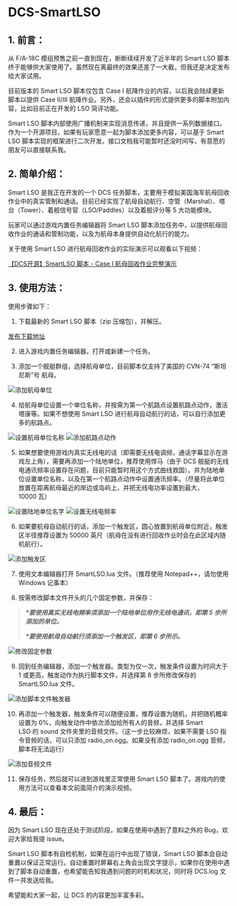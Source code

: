 # DCS-SmartLSO

## 1. 前言：

从 F/A-18C 模组预售之前一直到现在，断断续续开发了近半年的 Smart LSO 脚本终于能够供大家使用了。虽然现在离最终的效果还差了一大截，但我还是决定发布给大家试用。

目前版本的 Smart LSO 脚本仅包含 Case I 航降作业的内容，以后我会陆续更新脚本以提供 Case II/III 航降作业。另外，还会以插件的形式提供更多的脚本附加内容，比如目前正在开发的 LSO 简评功能。

Smart LSO 脚本内部使用广播机制来实现消息传递，并且提供一系列数据接口。作为一个开源项目，如果有玩家愿意一起为脚本添加更多内容，可以基于 Smart LSO 脚本实现的框架进行二次开发。接口文档我可能暂时还没时间写，有意愿的朋友可以直接联系我。

## 2. 简单介绍：

Smart LSO 是我正在开发的一个 DCS 任务脚本，主要用于模拟美国海军航母回收作业中的真实管制和通话。目前已经实现了航母自动航行、空管（Marshal）、塔台（Tower）、着舰信号官（LSO/Paddles）以及着舰评分等 5 大功能模块。

玩家可以通过游戏内置任务编辑器将 Smart LSO 脚本添加任务中，以提供航母回收作业的通话和管制功能，以及为航母本身提供自动化航行的能力。

关于使用 Smart LSO 进行航母回收作业的实际演示可以观看以下视频：

[【DCS开源】SmartLSO 脚本 - Case I 航母回收作业完整演示](https://www.bilibili.com/video/av28686574)

## 3. 使用方法：

使用步骤如下：

1. 下载最新的 Smart LSO 脚本（zip 压缩包），并解压。

[发布下载地址](https://github.com/Dennic/DCS-SmartLSO/releases)

2. 进入游戏内置任务编辑器，打开或新建一个任务。

3. 添加一个舰艇群组，选择航母单位，目前脚本仅支持了美国的 CVN-74 “斯坦尼斯”号 航母。

![添加航母单位](https://i0.hdslb.com/bfs/article/6cf6c79e2d351df717db20108b0eed6cab148df4.png@1320w_742h.webp)

4. 给航母单位设置一个单位名称，并按需为第一个航路点设置航路点动作，激活塔康等。如果不想使用 Smart LSO 进行航母自动航行的话，可以自行添加更多的航路点。

![设置航母单位名称](https://i0.hdslb.com/bfs/article/143dbd2082cbbd33f9e41b4229c4d85bb258f193.png@1320w_850h.webp)
![添加航路点动作](https://i0.hdslb.com/bfs/article/93e75ec9bd7522b0cd7dacc8720d158358d627d7.png@1274w_1178h.webp)

5. 如果想要使用游戏内真实无线电的话（即需要无线电调频，通话字幕显示在游戏左上角），需要再添加一个陆地单位，推荐使用悍马（由于 DCS 舰艇的无线电通讯频率设置存在问题，目前只能暂时用这个方式曲线救国）。并为陆地单位设置单位名称，以及在第一个航路点动作中设置通讯频率。（尽量将此单位放置在距离航母最近的岸边或岛屿上，并把无线电功率设置到最大，10000 瓦）

![设置陆地单位名字](https://i0.hdslb.com/bfs/article/4f62f2899eaa99f13895e1e8c0d608f25a283d7f.png@1260w_722h.webp)
![设置无线电频率](https://i0.hdslb.com/bfs/article/d0a3e1622e15ddd2aaa4f9f7d27d08d67d0cb4ec.png@1320w_588h.webp)

6. 如果要航母自动航行的话，添加一个触发区，圆心放置到航母单位附近，触发区半径推荐设置为 50000 英尺（航母在没有进行回收作业时会在此区域内随机航行）。

![添加触发区](https://i0.hdslb.com/bfs/article/78a04641ee5451d1c8cabc1b9dd555fd7909db2d.png@1320w_742h.webp)

7. 使用文本编辑器打开 SmartLSO.lua 文件。（推荐使用 Notepad++，请勿使用 Windows 记事本）

8. 按需修改脚本文件开头的几个固定参数，并保存：

> ***\*要使用真实无线电频率须添加一个陆地单位用作无线电通讯，即第 5 步所添加的单位。***
> 
> ***\*要使用航母自动航行须添加一个触发区，即第 6 步所示。***

![修改固定参数](https://i0.hdslb.com/bfs/article/2cd61d0a7ab516f1e9025e08e94d1311c5827c3a.png@904w_586h.webp)

9. 回到任务编辑器，添加一个触发器。类型为仅一次，触发条件设置为时间大于 1 或更高，触发动作为执行脚本文件，并选择第 8 步所修改保存的 SmartLSO.lua 文件。

![添加脚本文件触发器](https://i0.hdslb.com/bfs/article/a38f2415b8f7576e5b7310f92932032fc7909ade.png@1320w_644h.webp)

10. 再添加一个触发器，触发条件可以随便设置，推荐设置为随机，并把随机概率设置为 0%，向触发动作中依次添加给所有人的音频，并选择 Smart LSO 的 sound 文件夹里的音频文件。（这一步比较麻烦，如果不需要 LSO 指令音频的话，可以只添加 radio_on.ogg。如果没有添加 radio_on.ogg 音频，脚本将无法运行）

![添加音频文件](https://i0.hdslb.com/bfs/article/56692d8a240b237f7f0c681b285a194fac1fad28.png@1320w_682h.webp)

11. 保存任务，然后就可以进到游戏里正常使用 Smart LSO 脚本了。游戏内的使用方法可以查看本文前面简介的演示视频。

## 4. 最后：
因为 Smart LSO 现在还处于测试阶段，如果在使用中遇到了意料之外的 Bug，欢迎大家给我提 issue。

Smart LSO 脚本有自检机制，如果在运行中出现了错误，Smart LSO 脚本会自动重置以保证正常运行。自动重置时屏幕右上角会出现文字提示，如果你在使用中遇到了脚本自动重置，也希望能告知我遇到问题的时机和状况，同时将 DCS.log 文件一并发送给我。

希望能和大家一起，让 DCS 的内容更加丰富多彩。
